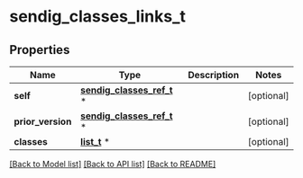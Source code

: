 # sendig_classes_links_t

## Properties
Name | Type | Description | Notes
------------ | ------------- | ------------- | -------------
**self** | [**sendig_classes_ref_t**](sendig_classes_ref.md) \* |  | [optional] 
**prior_version** | [**sendig_classes_ref_t**](sendig_classes_ref.md) \* |  | [optional] 
**classes** | [**list_t**](sendig_class_ref_element.md) \* |  | [optional] 

[[Back to Model list]](../README.md#documentation-for-models) [[Back to API list]](../README.md#documentation-for-api-endpoints) [[Back to README]](../README.md)


